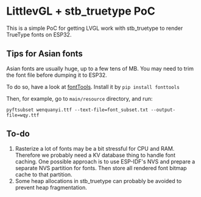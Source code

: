 # LittlevGL + stb_truetype PoC

This is a simple PoC for getting LVGL work with stb_truetype to render TrueType fonts on ESP32.

## Tips for Asian fonts 

Asian fonts are usually huge, up to a few tens of MB. You may need to trim the font file before dumping it to ESP32. 

To do so, have a look at [fontTools](https://fonttools.readthedocs.io/en/latest/). Install it by `pip install fonttools`

Then, for example, go to `main/resource` directory, and run: 

```
pyftsubset wenquanyi.ttf --text-file=font_subset.txt --output-file=wqy.ttf
```

## To-do

1. Rasterize a lot of fonts may be a bit stressful for CPU and RAM. Therefore we probably need a KV database thing to handle font caching. One possible approach is to use ESP-IDF's NVS and prepare a separate NVS partition for fonts. Then store all rendered font bitmap cache to that partition.
2. Some heap allocations in stb_truetype can probably be avoided to prevent heap fragmentation.
